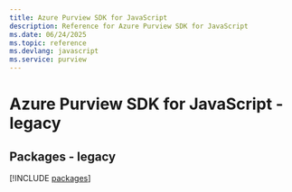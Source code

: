 ```yaml
---
title: Azure Purview SDK for JavaScript
description: Reference for Azure Purview SDK for JavaScript
ms.date: 06/24/2025
ms.topic: reference
ms.devlang: javascript
ms.service: purview
---
```

# Azure Purview SDK for JavaScript - legacy
## Packages - legacy
[!INCLUDE [packages](purview-index.md)]